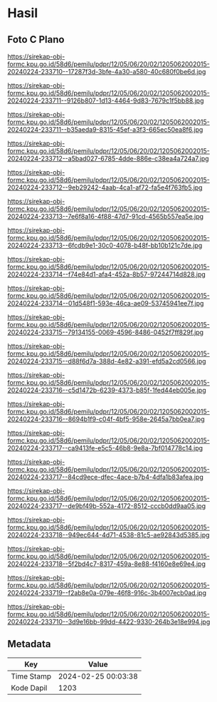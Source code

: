 # Hasil

## Foto C Plano

https://sirekap-obj-formc.kpu.go.id/58d6/pemilu/pdpr/12/05/06/20/02/1205062002015-20240224-233710--17287f3d-3bfe-4a30-a580-40c680f0be6d.jpg

https://sirekap-obj-formc.kpu.go.id/58d6/pemilu/pdpr/12/05/06/20/02/1205062002015-20240224-233711--9126b807-1d13-4464-9d83-7679c1f5bb88.jpg

https://sirekap-obj-formc.kpu.go.id/58d6/pemilu/pdpr/12/05/06/20/02/1205062002015-20240224-233711--b35aeda9-8315-45ef-a3f3-665ec50ea8f6.jpg

https://sirekap-obj-formc.kpu.go.id/58d6/pemilu/pdpr/12/05/06/20/02/1205062002015-20240224-233712--a5bad027-6785-4dde-886e-c38ea4a724a7.jpg

https://sirekap-obj-formc.kpu.go.id/58d6/pemilu/pdpr/12/05/06/20/02/1205062002015-20240224-233712--9eb29242-4aab-4ca1-af72-fa5e4f763fb5.jpg

https://sirekap-obj-formc.kpu.go.id/58d6/pemilu/pdpr/12/05/06/20/02/1205062002015-20240224-233713--7e6f8a16-4f88-47d7-91cd-4565b557ea5e.jpg

https://sirekap-obj-formc.kpu.go.id/58d6/pemilu/pdpr/12/05/06/20/02/1205062002015-20240224-233713--6fcdb9e1-30c0-4078-b48f-bb10b121c7de.jpg

https://sirekap-obj-formc.kpu.go.id/58d6/pemilu/pdpr/12/05/06/20/02/1205062002015-20240224-233714--f74e84d1-afa4-452a-8b57-97244714d828.jpg

https://sirekap-obj-formc.kpu.go.id/58d6/pemilu/pdpr/12/05/06/20/02/1205062002015-20240224-233714--01d548f1-593e-46ca-ae09-53745941ee7f.jpg

https://sirekap-obj-formc.kpu.go.id/58d6/pemilu/pdpr/12/05/06/20/02/1205062002015-20240224-233715--79134155-0069-4596-8486-0452f7ff829f.jpg

https://sirekap-obj-formc.kpu.go.id/58d6/pemilu/pdpr/12/05/06/20/02/1205062002015-20240224-233715--d88f6d7a-388d-4e82-a391-efd5a2cd0566.jpg

https://sirekap-obj-formc.kpu.go.id/58d6/pemilu/pdpr/12/05/06/20/02/1205062002015-20240224-233716--c5d1472b-6239-4373-b85f-1fed44eb005e.jpg

https://sirekap-obj-formc.kpu.go.id/58d6/pemilu/pdpr/12/05/06/20/02/1205062002015-20240224-233716--8694b1f9-c04f-4bf5-958e-2645a7bb0ea7.jpg

https://sirekap-obj-formc.kpu.go.id/58d6/pemilu/pdpr/12/05/06/20/02/1205062002015-20240224-233717--ca9413fe-e5c5-46b8-9e8a-7bf014778c14.jpg

https://sirekap-obj-formc.kpu.go.id/58d6/pemilu/pdpr/12/05/06/20/02/1205062002015-20240224-233717--84cd9ece-dfec-4ace-b7b4-4dfa1b83afea.jpg

https://sirekap-obj-formc.kpu.go.id/58d6/pemilu/pdpr/12/05/06/20/02/1205062002015-20240224-233717--de9bf49b-552a-4172-8512-cccb0dd9aa05.jpg

https://sirekap-obj-formc.kpu.go.id/58d6/pemilu/pdpr/12/05/06/20/02/1205062002015-20240224-233718--949ec644-4d71-4538-81c5-ae92843d5385.jpg

https://sirekap-obj-formc.kpu.go.id/58d6/pemilu/pdpr/12/05/06/20/02/1205062002015-20240224-233718--5f2bd4c7-8317-459a-8e88-f4160e8e69e4.jpg

https://sirekap-obj-formc.kpu.go.id/58d6/pemilu/pdpr/12/05/06/20/02/1205062002015-20240224-233719--f2ab8e0a-079e-46f8-916c-3b4007ecb0ad.jpg

https://sirekap-obj-formc.kpu.go.id/58d6/pemilu/pdpr/12/05/06/20/02/1205062002015-20240224-233710--3d9e16bb-99dd-4422-9330-264b3e18e994.jpg


## Metadata

| Key        | Value               |
| ---------- | ------------------- |
| Time Stamp | 2024-02-25 00:03:38 |
| Kode Dapil | 1203                |



